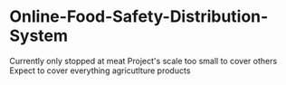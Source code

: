 # Online-Food-Safety-Distribution-System
Currently only stopped at meat
Project's scale too small to cover others
Expect to cover everything agricutlture products
